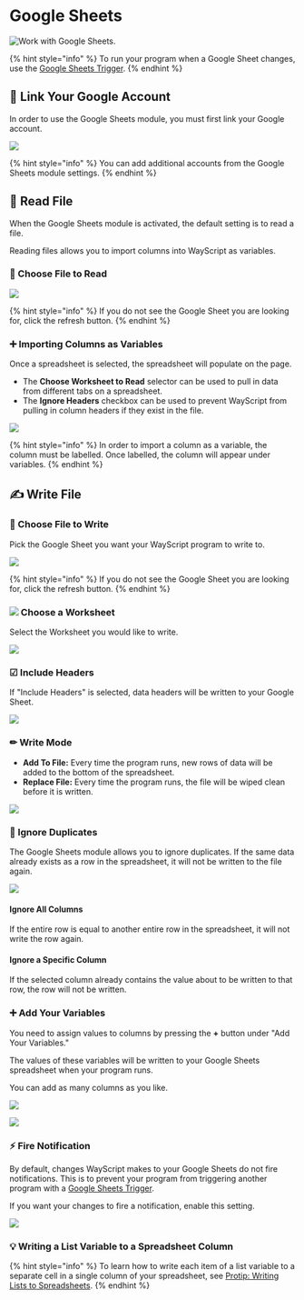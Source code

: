 # Google Sheets

![Work with Google Sheets.](../../.gitbook/assets/google_sheets.png)

{% hint style="info" %}
To run your program when a Google Sheet changes, use the [Google Sheets Trigger](../triggers/google-sheets-trigger.md).
{% endhint %}

## 🔗 Link Your Google Account

In order to use the Google Sheets module, you must first link your Google account.

![](../../.gitbook/assets/screen-shot-2019-07-15-at-11.35.20-am.png)

{% hint style="info" %}
You can add additional accounts from the Google Sheets module settings.
{% endhint %}

## 📖 Read File

When the Google Sheets module is activated, the default setting is to read a file.

Reading files allows you to import columns into WayScript as variables.

### 📂 Choose File to Read

![](../../.gitbook/assets/screen-shot-2019-07-15-at-11.57.31-am.png)

{% hint style="info" %}
If you do not see the Google Sheet you are looking for, click the refresh button.
{% endhint %}

### ➕ Importing Columns as Variables

Once a spreadsheet is selected, the spreadsheet will populate on the page.

* The **Choose Worksheet to Read** selector can be used to pull in data from different tabs on a spreadsheet.
* The **Ignore Headers** checkbox can be used to prevent WayScript from pulling in column headers if they exist in the file.

![](../../.gitbook/assets/screen-shot-2019-07-15-at-12.03.49-pm.png)

{% hint style="info" %}
In order to import a column as a variable, the column must be labelled. Once labelled, the column will appear under variables.
{% endhint %}

## ✍ Write File

### 📂 Choose File to Write

Pick the Google Sheet you want your WayScript program to write to.

![](../../.gitbook/assets/screen-shot-2019-07-15-at-12.08.45-pm.png)

{% hint style="info" %}
If you do not see the Google Sheet you are looking for, click the refresh button.
{% endhint %}

### ![](../../.gitbook/assets/google_sheets.png) Choose a Worksheet

Select the Worksheet you would like to write.

![](../../.gitbook/assets/screen-shot-2019-07-15-at-12.13.10-pm.png)

### ☑ Include Headers

If "Include Headers" is selected, data headers will be written to your Google Sheet.

![](../../.gitbook/assets/screen-shot-2019-07-15-at-12.14.36-pm.png)

### ✏ Write Mode

* **Add To File:** Every time the program runs, new rows of data will be added to the bottom of the spreadsheet.
* **Replace File:** Every time the program runs, the file will be wiped clean before it is written.

![](../../.gitbook/assets/screen-shot-2019-07-15-at-12.14.40-pm.png)

### 🧹 Ignore Duplicates

The Google Sheets module allows you to ignore duplicates. If the same data already exists as a row in the spreadsheet, it will not be written to the file again.

![](../../.gitbook/assets/screen-shot-2019-07-15-at-12.20.51-pm.png)

#### Ignore All Columns

If the entire row is equal to another entire row in the spreadsheet, it will not write the row again. 

#### Ignore a Specific Column

If the selected column already contains the value about to be written to that row, the row will not be written.

### ➕ Add Your Variables

You need to assign values to columns by pressing the **+** button under "Add Your Variables."

The values of these variables will be written to your Google Sheets spreadsheet when your program runs.

You can add as many columns as you like.

![](../../.gitbook/assets/screen-shot-2019-07-15-at-12.14.52-pm.png)

![](../../.gitbook/assets/screen-shot-2019-07-15-at-12.28.51-pm.png)

### ⚡ Fire Notification

By default, changes WayScript makes to your Google Sheets do not fire notifications. This is to prevent your program from triggering another program with a [Google Sheets Trigger](../triggers/google-sheets-trigger.md).

If you want your changes to fire a notification, enable this setting.

![](../../.gitbook/assets/screen-shot-2019-07-15-at-12.09.29-pm.png)

### 💡 Writing a List Variable to a Spreadsheet Column

{% hint style="info" %}
To learn how to write each item of a list variable to a separate cell in a single column of your spreadsheet, see [Protip: Writing Lists to Spreadsheets](https://wayscript.com/blog_entry/38).
{% endhint %}

